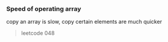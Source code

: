 ### Speed of operating array
copy an array is slow, copy certain elements are much quicker
> leetcode 048
